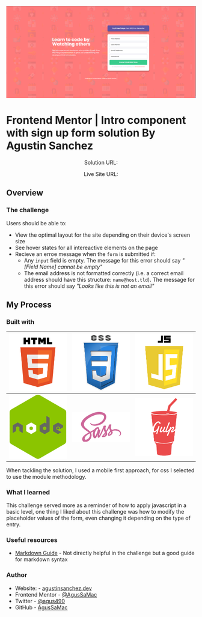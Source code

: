 ![Intro Component and signup form](images/Image_desktop.png)
# Frontend Mentor | Intro component with sign up form solution By Agustin Sanchez
<p align="center">Solution URL:</p>
<p align="center">Live Site URL:</p>

## Overview

### The challenge

Users should be able to:
- View the optimal layout for the site depending on their device's screen size
- See hover states for all intereactive elements on the page
- Recieve an erroe message when the `form` is submitted if:
  - Any `input` field is empty. The message for this error should say *"[Field Name] cannot be empty"* 
  - The email address is not formatted correctly (i.e. a correct email address should have this structure: `name@host.tld`). The message for this error should say *"Looks like this is not an email"*


## My Process

### Built with



|![HTML5](images/html5.png)|![CSS3](images/css.png)|![JAVASCRIPT](images/javascript.png)|
|---|---|---|
|![NODE.JS](images/node.js.png)|![SASS](images/sass.png)|![GULP](images/gulp.png)|


When tackling the solution, I used a mobile first approach, for css I selected to use the module methodology.

### What I learned

This challenge served more as a reminder of how to apply javascript in a basic level, one thing I liked about this challenge was how to modify the placeholder values of the form, even changing it depending on the type of entry.

### Useful resources

- [Markdown Guide](https://towardsdatascience.com/the-ultimate-markdown-cheat-sheet-3d3976b31a0) - Not directly helpful in the challenge but a good guide for markdown syntax

### Author

- Website: - [agustinsanchez.dev](https://www.agustinsanchez.dev)
- Frontend Mentor - [@AgusSaMac](https://www.frontendmentor.io/profile/AgusSaMac)
- Twitter - [@agus490](https://www.twitter.com/agus490)
- GitHub - [AgusSaMac](https://github.com/AgusSaMac)